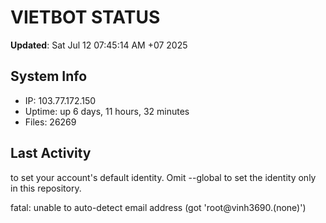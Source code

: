 # VIETBOT STATUS
**Updated**: Sat Jul 12 07:45:14 AM +07 2025

## System Info
- IP: 103.77.172.150
- Uptime: up 6 days, 11 hours, 32 minutes
- Files: 26269

## Last Activity

to set your account's default identity.
Omit --global to set the identity only in this repository.

fatal: unable to auto-detect email address (got 'root@vinh3690.(none)')
